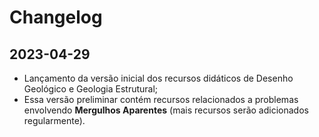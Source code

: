 # Changelog

## 2023-04-29
- Lançamento da versão inicial dos recursos didáticos de Desenho Geológico e Geologia Estrutural;
- Essa versão preliminar contém recursos relacionados a problemas envolvendo **Mergulhos Aparentes** (mais recursos serão adicionados regularmente).
